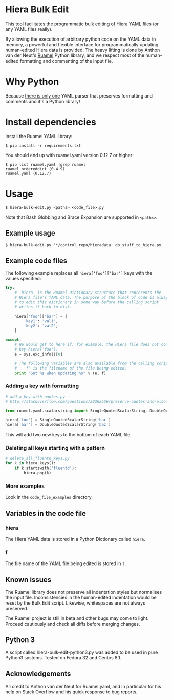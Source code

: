 # Hiera Bulk Edit

This tool facilitates the programmatic bulk editing of Hiera YAML files (or any YAML files really).

By allowing the execution of arbitrary python code on the YAML data in memory, a powerful and flexible interface for programmatically updating human-edited Hiera data is provided.  The heavy lifting is done by Anthon van der Neut's [Ruamel](https://bitbucket.org/ruamel/yaml) Python library, and we respect most of the human-edited formatting and commenting of the input file.

# Why Python

Because [there is only one](https://www.ruby-forum.com/topic/6877080) YAML parser that preserves formatting and comments and it's a Python library!

# Install dependencies

Install the Ruamel YAML library:

```
$ pip install -r requirements.txt 
```

You should end up with ruamel.yaml version 0.12.7 or higher:

```
$ pip list ruamel.yaml |grep ruamel
ruamel.ordereddict (0.4.9)
ruamel.yaml (0.12.7)
```

# Usage

```
$ hiera-bulk-edit.py <paths> <code_file>.py
```

Note that Bash Globbing and Brace Expansion are supported in `<paths>`.

## Example usage

```
$ hiera-bulk-edit.py '*/control_repo/hieradata' do_stuff_to_hiera.py
```

## Example code files

The following example replaces all `hiera['foo']['bar']` keys
with the values specified:

```python
try:
    # 'hiera' is the Ruamel Dictionary structure that represents the
    # Hiera file's YAML data. The purpose of the block of code is always
    # to edit this dictionary in some way before the calling script
    # writes it back to disk.

    hiera['foo']['bar'] = {
        'key1': 'val1',
        'key2': 'val2',
    }

except:
    # We would get to here if, for example, the Hiera file does not contain the
    # key hiera['foo'].
    e = sys.exc_info()[0]

    # The following variables are also available from the calling script's scope:
    #   'f' is the filename of the file being edited.
    print "Got %s when updating %s" % (e, f)
```

### Adding a key with formatting

```python
# add_a_key_with_quotes.py
# http://stackoverflow.com/questions/39262556/preserve-quotes-and-also-add-data-with-quotes-in-ruamel

from ruamel.yaml.scalarstring import SingleQuotedScalarString, DoubleQuotedScalarString

hiera['foo'] = SingleQuotedScalarString('bar')
hiera['bar'] = DoubleQuotedScalarString('baz')
```

This will add two new keys to the bottom of each YAML file.

### Deleting all keys starting with a pattern

```python
# delete_all_fluentd_keys.py
for k in hiera.keys():
    if k.startswith('fluentd'):
        hiera.pop(k)
```

### More examples

Look in the `code_file_examples` directory.

## Variables in the code file

### hiera

The Hiera YAML data is stored in a Python Dictionary called `hiera`.

### f

The file name of the YAML file being edited is stored in `f`.

## Known issues

The Ruamel library does not preserve all indentation styles but normalises the input file.  Inconsistencies in the human-edited indentation would be reset by the Bulk Edit script.  Likewise, whitespaces are not always preserved.

The Ruamel project is still in beta and other bugs may come to light.  Proceed cautiously and check all diffs before merging changes.

## Python 3 
A script called hiera-bulk-edit-python3.py was added to be used in pure Python3 systems. Tested on Fedora 32 and Centos 8.1.

## Acknowledgements

All credit to Anthon van der Neut for Ruamel.yaml, and in particular for his help on Stack Overflow and his quick response to bug reports.
